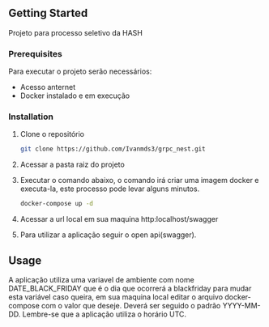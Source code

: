<!-- GETTING STARTED -->
## Getting Started

Projeto para processo seletivo da HASH

### Prerequisites

Para executar o projeto serão necessários:
  - Acesso anternet
  - Docker instalado e em execução


### Installation

1. Clone o repositório
   ```sh
   git clone https://github.com/Ivanmds3/grpc_nest.git
   ```
2. Acessar a pasta raiz do projeto
   
3. Executar o comando abaixo, o comando irá criar uma imagem docker e executa-la, este processo pode levar alguns minutos.
   ```sh
   docker-compose up -d
   ```
4. Acessar a url local em sua maquina http:localhost/swagger

5. Para utilizar a aplicação seguir o open api(swagger).

<!-- USAGE EXAMPLES -->
## Usage

A aplicação utiliza uma variavel de ambiente com nome DATE_BLACK_FRIDAY que é o dia que ocorrerá a blackfriday
para mudar esta variável caso queira, em sua maquina local editar o arquivo docker-compose com o valor que deseje.
Deverá ser seguido o padrão YYYY-MM-DD. Lembre-se que a aplicação utiliza o horário UTC.